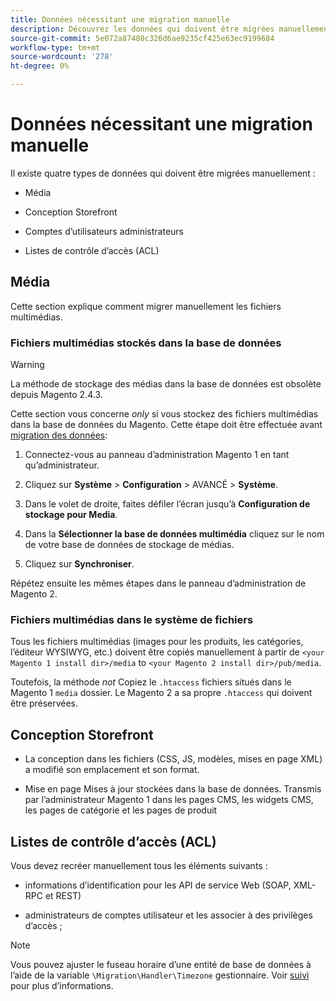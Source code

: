 ```yaml
---
title: Données nécessitant une migration manuelle
description: Découvrez les données qui doivent être migrées manuellement au cours d’une migration de données Magento 1 vers Magento 2 et comment procéder.
source-git-commit: 5e072a87480c326d6ae9235cf425e63ec9199684
workflow-type: tm+mt
source-wordcount: '278'
ht-degree: 0%

---
```



# Données nécessitant une migration manuelle

Il existe quatre types de données qui doivent être migrées manuellement :

* Média

* Conception Storefront

* Comptes d’utilisateurs administrateurs

* Listes de contrôle d’accès (ACL)

## Média

Cette section explique comment migrer manuellement les fichiers multimédias.

### Fichiers multimédias stockés dans la base de données

>[!WARNING]
>
>La méthode de stockage des médias dans la base de données est obsolète depuis Magento 2.4.3.


Cette section vous concerne *only* si vous stockez des fichiers multimédias dans la base de données du Magento. Cette étape doit être effectuée avant [migration des données](data.md):

1. Connectez-vous au panneau d’administration Magento 1 en tant qu’administrateur.

1. Cliquez sur **Système** > **Configuration** > AVANCÉ > **Système**.

1. Dans le volet de droite, faites défiler l’écran jusqu’à **Configuration de stockage pour Media**.

1. Dans la **Sélectionner la base de données multimédia** cliquez sur le nom de votre base de données de stockage de médias.

1. Cliquez sur **Synchroniser**.

Répétez ensuite les mêmes étapes dans le panneau d’administration de Magento 2.

### Fichiers multimédias dans le système de fichiers

Tous les fichiers multimédias (images pour les produits, les catégories, l’éditeur WYSIWYG, etc.) doivent être copiés manuellement à partir de `<your Magento 1 install dir>/media` to `<your Magento 2 install dir>/pub/media`.

Toutefois, la méthode *not* Copiez le `.htaccess` fichiers situés dans le Magento 1 `media` dossier. Le Magento 2 a sa propre `.htaccess` qui doivent être préservées.

## Conception Storefront

* La conception dans les fichiers (CSS, JS, modèles, mises en page XML) a modifié son emplacement et son format.

* Mise en page Mises à jour stockées dans la base de données. Transmis par l’administrateur Magento 1 dans les pages CMS, les widgets CMS, les pages de catégorie et les pages de produit

## Listes de contrôle d’accès (ACL)

Vous devez recréer manuellement tous les éléments suivants :

* informations d’identification pour les API de service Web (SOAP, XML-RPC et REST)

* administrateurs de comptes utilisateur et les associer à des privilèges d’accès ;

>[!NOTE]
>
>Vous pouvez ajuster le fuseau horaire d’une entité de base de données à l’aide de la variable `\Migration\Handler\Timezone` gestionnaire. Voir [suivi](follow-up.md) pour plus d’informations.
